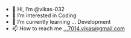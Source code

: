 - 👋 Hi, I’m @vikas-032
- 👀 I’m interested in Coding
- 🌱 I’m currently learning ... Development 
- 📫 How to reach me ...7014.vikas@gmail.com


<!---
vikas-032/vikas-032 is a ✨ special ✨ repository because its `README.md` (this file) appears on your GitHub profile.
You can click the Preview link to take a look at your changes.
--->
